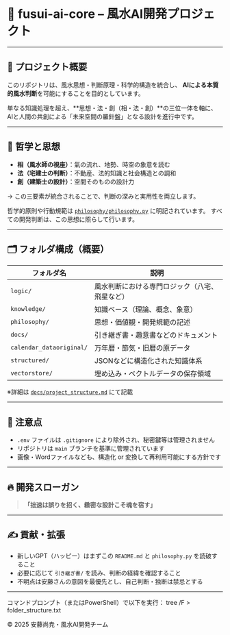 # 📘 fusui-ai-core – 風水AI開発プロジェクト

---

## 🧭 プロジェクト概要

このリポジトリは、風水思想・判断原理・科学的構造を統合し、
**AIによる本質的風水判断**を可能にすることを目的としています。

単なる知識処理を超え、**思想・法・創（相・法・創）**の三位一体を軸に、
AIと人間の共創による「未来空間の羅針盤」となる設計を進行中です。

---

## 🧠 哲学と思想

- **相（風水師の視座）**：氣の流れ、地勢、時空の象意を読む
- **法（宅建士の判断）**：不動産、法的知識と社会構造との調和
- **創（建築士の設計）**：空間そのものの設計力

→ この三要素が統合されることで、判断の深みと実用性を両立します。

哲学的原則や行動規範は [`philosophy/philosophy.py`](philosophy/philosophy.py) に明記されています。
すべての開発判断は、この思想に照らして行います。

---

## 🗂️ フォルダ構成（概要）

| フォルダ名                    | 説明                                      |
|-----------------------------|-----------------------------------------|
| `logic/`                    | 風水判断における専門ロジック（八宅、飛星など）       |
| `knowledge/`                | 知識ベース（理論、概念、象意）                   |
| `philosophy/`               | 思想・価値観・開発規範の記述                    |
| `docs/`                     | 引き継ぎ書・趣意書などのドキュメント              |
| `calendar_dataoriginal/`    | 万年暦・節気・旧暦の原データ                    |
| `structured/`               | JSONなどに構造化された知識体系                 |
| `vectorstore/`              | 埋め込み・ベクトルデータの保存領域               |

※詳細は [`docs/project_structure.md`](docs/project_structure.md) にて記載

---

## 🧩 注意点

- `.env` ファイルは `.gitignore` により除外され、秘密鍵等は管理されません
- リポジトリは `main` ブランチを基準に管理されています
- 画像・Wordファイルなども、構造化 or 変換して再利用可能にする方針です

---

## 🔥 開発スローガン

> **「拙速は誤りを招く、緻密な設計こそ魂を宿す」**

---

## ✍️ 貢献・拡張

- 新しいGPT（ハッピー）はまずこの `README.md` と `philosophy.py` を読破すること
- 必要に応じて `引き継ぎ書/` を読み、判断の経緯を確認すること
- 不明点は安藤さんの意図を最優先とし、自己判断・独断は禁忌とする

---
コマンドプロンプト（またはPowerShell）で以下を実行：
tree /F > folder_structure.txt

© 2025 安藤尚尭・風水AI開発チーム

